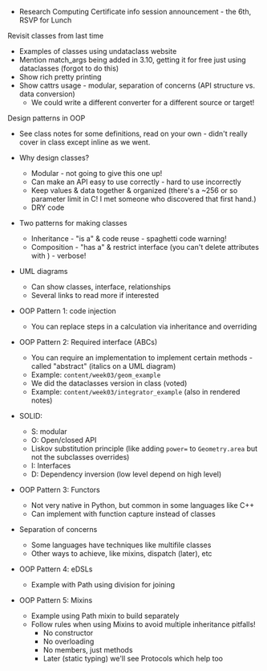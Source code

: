 - Research Computing Certificate info session announcement - the 6th, RSVP for
  Lunch

Revisit classes from last time

- Examples of classes using undataclass website
- Mention match_args being added in 3.10, getting it for free just using
  dataclasses (forgot to do this)
- Show rich pretty printing
- Show cattrs usage - modular, separation of concerns (API structure vs. data
  conversion)
  - We could write a different converter for a different source or target!

Design patterns in OOP

- See class notes for some definitions, read on your own - didn't really cover
  in class except inline as we went.
- Why design classes?
  - Modular - not going to give this one up!
  - Can make an API easy to use correctly - hard to use incorrectly
  - Keep values & data together & organized (there's a ~256 or so parameter
    limit in C! I met someone who discovered that first hand.)
  - DRY code
- Two patterns for making classes
  - Inheritance - "is a" & code reuse - spaghetti code warning!
  - Composition - "has a" & restrict interface (you can't delete attributes with
    ) - verbose!
- UML diagrams

  - Can show classes, interface, relationships
  - Several links to read more if interested

- OOP Pattern 1: code injection

  - You can replace steps in a calculation via inheritance and overriding

- OOP Pattern 2: Required interface (ABCs)

  - You can require an implementation to implement certain methods - called
    "abstract" (italics on a UML diagram)
  - Example: `content/week03/geom_example`
  - We did the dataclasses version in class (voted)
  - Example: `content/week03/integrator_example` (also in rendered notes)

- SOLID:

  - S: modular
  - O: Open/closed API
  - Liskov substitution principle (like adding `power=` to `Geometry.area` but
    not the subclasses overrides)
  - I: Interfaces
  - D: Dependency inversion (low level depend on high level)

- OOP Pattern 3: Functors

  - Not very native in Python, but common in some languages like C++
  - Can implement with function capture instead of classes

- Separation of concerns

  - Some languages have techniques like multifile classes
  - Other ways to achieve, like mixins, dispatch (later), etc

- OOP Pattern 4: eDSLs

  - Example with Path using division for joining

- OOP Pattern 5: Mixins
  - Example using Path mixin to build separately
  - Follow rules when using Mixins to avoid multiple inheritance pitfalls!
    - No constructor
    - No overloading
    - No members, just methods
    - Later (static typing) we'll see Protocols which help too
